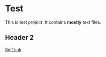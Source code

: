 # Test
This is test *project*.
It contains **mostly** text files.

## Header 2
[Self link](https://github.com/ksvadim/Test)
